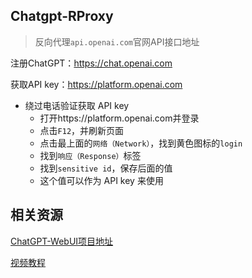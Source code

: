 ## Chatgpt-RProxy
> 反向代理`api.openai.com`官网API接口地址

注册ChatGPT：https://chat.openai.com  

获取API key：https://platform.openai.com  
- 绕过电话验证获取 API key
  - 打开https://platform.openai.com并登录
  - 点击`F12`，并刷新页面
  - 点击最上面的`网络（Network）`，找到黄色图标的`login`
  - 找到`响应（Response）`标签
  - 找到`sensitive id`，保存后面的值
  - 这个值可以作为 API key 来使用

## 相关资源
[ChatGPT-WebUI项目地址](https://github.com/Yidadaa/ChatGPT-Next-Web)  

[视频教程](https://www.youtube.com/watch?v=yndqfXr_qPg)  
